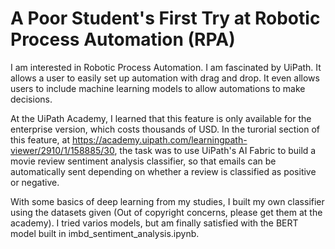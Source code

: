 # A Poor Student's First Try at Robotic Process Automation (RPA)

I am interested in Robotic Process Automation. I am fascinated by UiPath. It allows a user to easily set up automation with drag and drop.
It even allows users to include machine learning models to allow automations to make decisions.

At the UiPath Academy, I learned that this feature is only available for the enterprise version, which costs thousands of USD. In the turorial section of this feature, at https://academy.uipath.com/learningpath-viewer/2910/1/158885/30, the task was to use UiPath's AI Fabric to build a movie review sentiment analysis classifier, so that emails can be automatically sent depending on whether a review is classified as positive or negative.

With some basics of deep learning from my studies, I built my own classifier using the datasets given (Out of copyright concerns, please get them at the academy). I tried varios models, but am finally satisfied with the BERT model built in imbd_sentiment_analysis.ipynb.